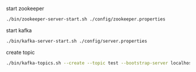 



start zookeeper
```bash
./bin/zookeeper-server-start.sh ./config/zookeeper.properties
```

start kafka
```bash
./bin/kafka-server-start.sh ./config/server.properties
```
create topic
```bash
./bin/kafka-topics.sh --create --topic test --bootstrap-server localhost:9092 --partitions 1 --replication-factor 1
```